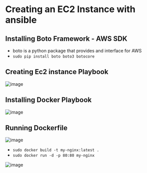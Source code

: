 # Creating an EC2 Instance with ansible


## Installing Boto Framework - AWS SDK
- boto is a python package that provides and interface for AWS
- `sudo pip install boto boto3 botocore`


## Creating Ec2 instance Playbook

![image](https://user-images.githubusercontent.com/14828358/148996803-a90c489d-e7ba-4608-aea5-f6feb33525d6.png)


## Installing Docker Playbook
![image](https://user-images.githubusercontent.com/14828358/148996906-933b3658-7cb2-480b-aeb6-bb08b7700f12.png)


## Running Dockerfile 
![image](https://user-images.githubusercontent.com/14828358/148993290-1f452b78-8677-4f5f-85e3-f7eae1ce189d.png)

- `sudo docker build -t my-nginx:latest .`
- `sudo docker run -d -p 80:80 my-nginx`

![image](https://user-images.githubusercontent.com/14828358/148993468-1ea01e77-437d-4afc-bee1-40f9f25755e6.png)
